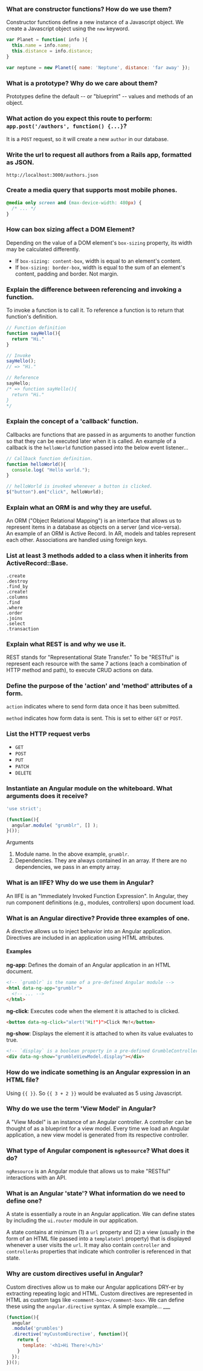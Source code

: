 ### What are constructor functions? How do we use them?

Constructor functions define a new instance of a Javascript object. We create a Javascript object using the `new` keyword.  

```js
var Planet = function( info ){
  this.name = info.name;
  this.distance = info.distance;
}

var neptune = new Planet({ name: 'Neptune', distance: 'far away' });
```

### What is a prototype? Why do we care about them?

Prototypes define the default -- or "blueprint" -- values and methods of an object.  

### What action do you expect this route to perform: `app.post('/authors', function() {...}`?

It is a `POST` request, so it will create a new `author` in our database.

### Write the url to request all authors from a Rails app, formatted as JSON.

`http://localhost:3000/authors.json`

### Create a media query that supports most mobile phones.

```css
@media only screen and (max-device-width: 480px) {
  /* ... */
}
```

### How can box sizing affect a DOM Element?

Depending on the value of a DOM element's `box-sizing` property, its width may be calculated differently.  
* If `box-sizing: content-box`, width is equal to an element's content.
* If `box-sizing: border-box`, width is equal to the sum of an element's content, padding and border. Not margin.

### Explain the difference between referencing and invoking a function.

To invoke a function is to call it. To reference a function is to return that function's definition.  

```js
// Function definition
function sayHello(){
  return "Hi."
}

// Invoke
sayHello();
// => "Hi."

// Reference
sayHello;
/* => function sayHello(){
  return "Hi."
}
*/
```

### Explain the concept of a 'callback' function.

Callbacks are functions that are passed in as arguments to another function so that they can be executed later when it is called. An example of a callback is the `helloWorld` function passed into the below event listener...

```js
// Callback function definition.
function helloWorld(){
  console.log( "Hello world.");
}

// helloWorld is invoked whenever a button is clicked.
$("button").on("click", helloWorld);
```

### Explain what an ORM is and why they are useful.

An ORM ("Object Relational Mapping") is an interface that allows us to represent items in a database as objects on a server (and vice-versa).  
An example of an ORM is Active Record. In AR, models and tables represent each other. Associations are handled using foreign keys.  

### List at least 3 methods added to a class when it inherits from ActiveRecord::Base.

```
.create
.destroy
.find_by  
.create!
.columns
.find
.where
.order
.joins
.select
.transaction
```

### Explain what REST is and why we use it.

REST stands for "Representational State Transfer." To be "RESTful" is represent each resource with the same 7 actions (each a combination of HTTP method and path), to execute CRUD actions on data.  

### Define the purpose of the 'action' and 'method' attributes of a form.

`action` indicates where to send form data once it has been submitted.  

`method` indicates how form data is sent. This is set to either `GET` or `POST`.

### List the HTTP request verbs

* `GET`
* `POST`
* `PUT`
* `PATCH`
* `DELETE`

### Instantiate an Angular module on the whiteboard. What arguments does it receive?

```js
'use strict';

(function(){
  angular.module( "grumblr", [] );
}());
```

Arguments
  1. Module name. In the above example, `grumblr`.  
  2. Dependencies. They are always contained in an array. If there are no dependencies, we pass in an empty array.  

### What is an IIFE? Why do we use them in Angular?

An IIFE is an "Immediately Invoked Function Expression". In Angular, they run component definitions (e.g., modules, controllers) upon document load.  

### What is an Angular directive? Provide three examples of one.

A directive allows us to inject behavior into an Angular application. Directives are included in an application using HTML attributes.

#### Examples

**ng-app**: Defines the domain of an Angular application in an HTML document.

```html
<!-- `grumblr` is the name of a pre-defined Angular module -->
<html data-ng-app="grumblr">
  <!-- ... -->
</html>
```

**ng-click**: Executes code when the element it is attached to is clicked.

```html
<button data-ng-click="alert("Hi!")">Click Me!</button>
```

**ng-show**: Displays the element it is attached to when its value evaluates to true.

```html
<!-- `display` is a boolean property in a pre-defined GrumbleController -->
<div data-ng-show="grumbleViewModel.display"></div>
```

### How do we indicate something is an Angular expression in an HTML file?

Using `{{ }}`. So `{{ 3 + 2 }}` would be evaluated as 5 using Javascript.

### Why do we use the term 'View Model' in Angular?

A "View Model" is an instance of an Angular controller. A controller can be thought of as a blueprint for a view model. Every time we load an Angular application, a new view model is generated from its respective controller.

### What type of Angular component is `ngResource`? What does it do?

`ngResource` is an Angular module that allows us to make "RESTful" interactions with an API.  

### What is an Angular 'state'? What information do we need to define one?  

A state is essentially a route in an Angular application. We can define states by including the `ui.router` module in our application.  

A state contains at minimum (1) a `url` property and (2) a view (usually in the form of an HTML file passed into a `templateUrl` property) that is displayed whenever a user visits the `url`. It may also contain `controller` and `controllerAs` properties that indicate which controller is referenced in that state.  

### Why are custom directives useful in Angular?  

Custom directives allow us to make our Angular applications DRY-er by extracting repeating logic and HTML. Custom directives are represented in HTML as custom tags like `<comment-box></comment-box>`. We can define these using the `angular.directive` syntax. A simple example...  ___

```js
(function(){
  angular
  .module('grumbles')
  .directive('myCustomDirective', function(){
    return {
      template: '<h1>Hi There!</h1>'
    }
  });
})();
```
